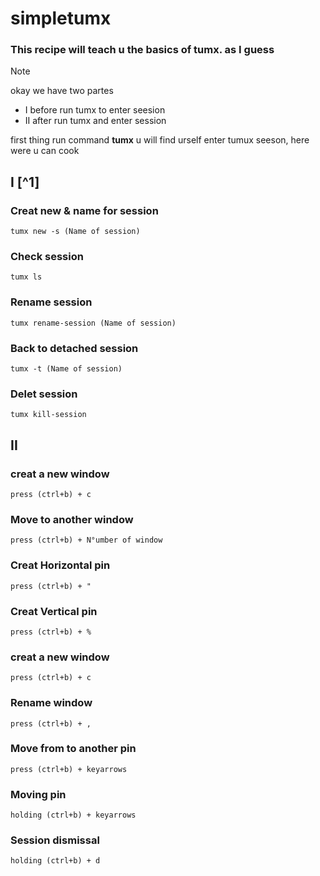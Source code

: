 # simpletumx
### This recipe will teach u the basics of tumx. as I guess

> [!NOTE]
> okay we have two partes 
 - I before run tumx to enter seesion
 - II after run tumx and enter session

first thing run command **tumx**
u will find urself enter tumux seeson, here were u can cook 

##  I [^1]

### Creat new & name for session
```
tumx new -s (Name of session)
```
### Check session
```
tumx ls
```
### Rename session
```
tumx rename-session (Name of session)
```
### Back to detached session
```
tumx -t (Name of session)
```

### Delet session
```
tumx kill-session
```


## II

###  creat a new window 
```
press (ctrl+b) + c
```
###  Move to another window
```
press (ctrl+b) + N°umber of window 
```
### Creat Horizontal pin
```
press (ctrl+b) + " 
```
### Creat Vertical pin
```
press (ctrl+b) + %
```
###  creat a new window 
```
press (ctrl+b) + c
```
### Rename window
```
press (ctrl+b) + ,
```
### Move from to another pin
```
press (ctrl+b) + keyarrows
```
### Moving pin
```
holding (ctrl+b) + keyarrows
```
### Session dismissal
```
holding (ctrl+b) + d
```




